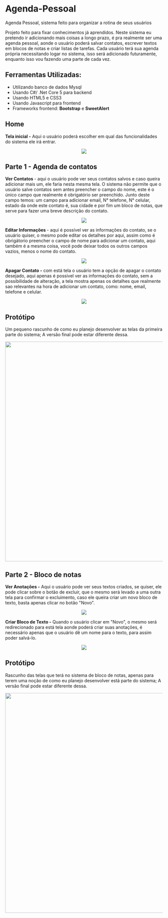 # Agenda-Pessoal
Agenda Pessoal, sistema feito para organizar a rotina de seus usuários

Projeto feito para fixar conhecimentos já aprendidos. Neste sistema eu pretendo ir adicionando mais coisas a longo prazo, é pra realmente ser uma agenda pessoal,
aonde o usuário poderá salvar contatos, escrever textos em blocos de notas e criar listas de tarefas. Cada usuário terá sua agenda própria necessitando logar no sistema, isso 
será adicionado futuramente, enquanto isso vou fazendo uma parte de cada vez.

## Ferramentas Utilizadas:

- Utilizando banco de dados Mysql
- Usando C#/ .Net Core 5 para backend
- Usando HTML5 e CSS3
- Usando Javascript para frontend
- Frameworks frontend: <strong>Bootstrap</strong> e <strong>SweetAlert</strong>

## Home

<strong> Tela inicial -</strong> Aqui o usuário poderá escolher em qual das funcionalidades do sistema ele irá entrar.

<div align="center" display="flex">
   <img src=https://user-images.githubusercontent.com/87936511/158293077-bbef8907-a80e-41ac-8588-ea673c6c1a66.png />
</div>

## Parte 1 - Agenda de contatos

<strong> Ver Contatos </strong>- aqui o usuário pode ver seus contatos salvos e caso queira adicionar mais um, ele faria nesta mesma tela. O sistema não permite que o usuário salve contatos sem antes preencher o campo do nome, este é o único campo que realmente é obrigatório ser preenchido. Junto deste campo temos: um campo para adicionar email, N° telefone, N° celular, estado da onde este contato é, sua cidade e por fim um bloco de notas, que serve para fazer uma breve descrição do contato.

<div align="center" display="flex">
  <img src=https://user-images.githubusercontent.com/87936511/157355935-c7f77c5f-690b-4383-8a71-46a77d34d640.png />
</div>

<strong>Editar Informações </strong>- aqui é possível ver as informações do contato, se o usuário quiser, o mesmo pode editar os detalhes por aqui, assim como é obrigátorio
preencher o campo de nome para adicionar um contato, aqui também é a mesma coisa, você pode deixar todos os outros campos vazios, menos o nome do contato.

<div align="center" display="flex">
  <img src=https://user-images.githubusercontent.com/87936511/157355685-5ab8a45f-5835-4ea1-a7c8-b5803aaa159b.png />
</div>

<strong>Apagar Contato -</strong> com está tela o usuário tem a opção de apagar o contato desejado, aqui apenas é possivel ver as informações do contato, sem a possibilidade de
alteração, a tela mostra apenas os detalhes que realmente sao relevantes na hora de adicionar um contato, como: nome, email, telefone e celular. 

<div align="center" display="flex">
  <img src=https://user-images.githubusercontent.com/87936511/157355672-8da221e4-3a4c-4105-a95d-f287a0098513.png />
</div>

## Protótipo

Um pequeno rascunho de como eu planejo desenvolver as telas da primeira parte do sistema; A versão final pode estar diferente dessa.

<div align="center">
  <img height="700em" width="900em" src=https://user-images.githubusercontent.com/87936511/156570187-e43e2921-996f-40e0-99f0-866c426ae089.png />
</div>

## Parte 2 - Bloco de notas

<strong> Ver Anotações -</strong> Aqui o usuário pode ver seus textos criados, se quiser, ele pode clicar sobre o botão de excluir, que o mesmo será levado a uma outra tela
para confirmar o excluimento, caso ele queira criar um novo bloco de texto, basta apenas clicar no botão "Novo".

<div align="center" display="flex">
   <img src=https://user-images.githubusercontent.com/87936511/158293099-f1a104c2-f8c8-43a6-a355-e44d620c79c8.png />
</div>

<strong> Criar Bloco de Texto -</strong> Quando o usuário clicar em "Novo", o mesmo será redirecionado para está tela aonde poderá criar suas anotações, é necessário apenas que o usuário dê um nome para o texto, para assim poder salvá-lo.

<div align="center" display="flex">
   <img src=https://user-images.githubusercontent.com/87936511/158385590-577e6919-1028-434b-8e83-f438c359876b.png />
</div>

## Protótipo

Rascunho das telas que terá no sistema de bloco de notas, apenas para terem uma noção de como eu planejo desenvolver está parte do sistema; A versão final pode estar diferente dessa.

<div align="center">
  <img height="700em" width="900em" src=https://user-images.githubusercontent.com/87936511/157888870-1e493a40-34be-4239-8789-e62635366832.png />
</div>
